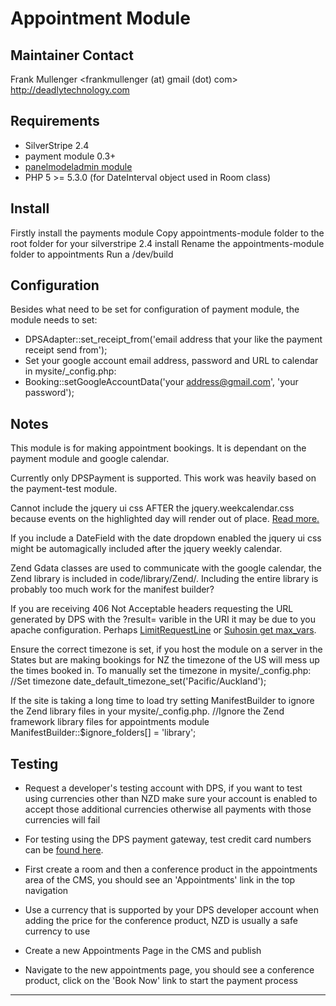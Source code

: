 Appointment Module
========================================

Maintainer Contact
------------------
Frank Mullenger
<frankmullenger (at) gmail (dot) com>
http://deadlytechnology.com

Requirements
------------
* SilverStripe 2.4
* payment module 0.3+
* [panelmodeladmin module](http://ssorg.bigbird.silverstripe.com/all-other-modules/show/292914)
* PHP 5 >= 5.3.0 (for DateInterval object used in Room class)

Install
-------
Firstly install the payments module
Copy appointments-module folder to the root folder for your silverstripe 2.4 install
Rename the appointments-module folder to appointments
Run a /dev/build

Configuration
-------------
Besides what need to be set for configuration of payment module, the module needs to set:

* DPSAdapter::set_receipt_from('email address that your like the payment receipt send from');
* Set your google account email address, password and URL to calendar in mysite/_config.php:
* Booking::setGoogleAccountData('your address@gmail.com', 'your password');

Notes
-----
This module is for making appointment bookings. It is dependant on the payment module and google calendar.

Currently only DPSPayment is supported. This work was heavily based on the payment-test module.

Cannot include the jquery ui css AFTER the jquery.weekcalendar.css because events on the highlighted day will render out of place. 
[Read more.](http://groups.google.com/group/jquery-week-calendar/browse_thread/thread/2ad5c3b987fb5dd5/738e1b396cdcd7bd?lnk=gst&q=event+not+showing+on+correct+time#738e1b396cdcd7bd)

If you include a DateField with the date dropdown enabled the jquery ui css might be automagically included after the jquery 
weekly calendar.

Zend Gdata classes are used to communicate with the google calendar, the Zend library is included in 
code/library/Zend/. Including the entire library is probably too much work for the manifest builder?

If you are receiving 406 Not Acceptable headers requesting the URL generated by DPS with the ?result= varible in the URI 
it may be due to you apache configuration. Perhaps [LimitRequestLine](http://httpd.apache.org/docs/1.3/mod/core.html#limitrequestline) 
or [Suhosin get max_vars](http://www.hardened-php.net/suhosin/configuration.html#suhosin.get.max_vars).

Ensure the correct timezone is set, if you host the module on a server in the States but are making bookings for NZ the 
timezone of the US will mess up the times booked in. To manually set the timezone in mysite/_config.php: 
//Set timezone
date_default_timezone_set('Pacific/Auckland');

If the site is taking a long time to load try setting ManifestBuilder to ignore the Zend library files in your mysite/_config.php.
//Ignore the Zend framework library files for appointments module
ManifestBuilder::$ignore_folders[] = 'library';

Testing
-------
* Request a developer's testing account with DPS, if you want to test using currencies other than NZD make sure your account 
is enabled to accept those additional currencies otherwise all payments with those currencies will fail

* For testing using the DPS payment gateway, test credit card numbers can be [found here](http://www.paymentexpress.com/knowledge_base/faq/developer_faq.html#testing). 

* First create a room and then a conference product in the appointments area of the CMS, you should see an 'Appointments' link 
in the top navigation

* Use a currency that is supported by your DPS developer account when adding the price for the conference product, NZD is usually 
a safe currency to use

* Create a new Appointments Page in the CMS and publish

* Navigate to the new appointments page, you should see a conference product, click on the 'Book Now' link to start the payment process

-----------------------------------------------

